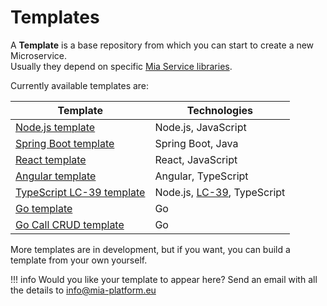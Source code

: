 # Templates

A **Template** is a base repository from which you can start to create a new Microservice.  
Usually they depend on specific [Mia Service libraries](../../libraries/mia-service-libraries.md).


Currently available templates are:


| **Template** | **Technologies** |
| ------|------------|
|[Node.js template](https://github.com/mia-platform-marketplace/Node.js-Custom-Plugin-Template/)|Node.js, JavaScript|
|[Spring Boot template](https://github.com/mia-platform-marketplace/SpringBoot-Custom-Plugin-Template)| Spring Boot, Java|
|[React template](https://github.com/mia-platform-marketplace/React-App-Template)|React, JavaScript  |
|[Angular template](https://github.com/mia-platform-marketplace/Angular-App-Template)|Angular, TypeScript  |
|[TypeScript LC-39 template](https://github.com/mia-platform-marketplace/Typescript-LC39-Template)|Node.js, [LC-39](https://github.com/mia-platform/lc39), TypeScript  |
|[Go template](https://github.com/mia-platform-marketplace/Go-Template)| Go |
|[Go Call CRUD template](https://github.com/mia-platform-marketplace/Go-Call-CRUD-Template)| Go |.

More templates are in development, but if you want, you can build a template from your own yourself.

!!! info
    Would you like your template to appear here? Send an email with all the details to [info@mia-platform.eu](mailto:info@mia-platform.eu)
